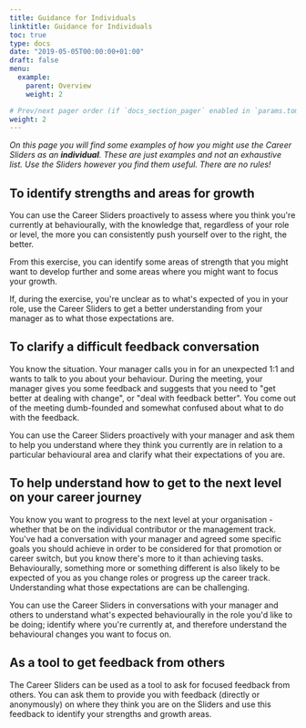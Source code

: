 ```yaml
---
title: Guidance for Individuals
linktitle: Guidance for Individuals
toc: true
type: docs
date: "2019-05-05T00:00:00+01:00"
draft: false
menu:
  example:
    parent: Overview
    weight: 2

# Prev/next pager order (if `docs_section_pager` enabled in `params.toml`)
weight: 2
---
```


_On this page you will find some examples of how you might use the Career Sliders as an **individual**. These are just examples and not an exhaustive list. Use the Sliders however you find them useful. There are no rules!_

## To identify strengths and areas for growth

You can use the Career Sliders proactively to assess where you think you're currently at behaviourally, with the knowledge that, regardless of your role or level, the more you can consistently push yourself over to the right, the better.

From this exercise, you can identify some areas of strength that you might want to develop further and some areas where you might want to focus your growth.

If, during the exercise, you're unclear as to what's expected of you in your role, use the Career Sliders to get a better understanding from your manager as to what those expectations are.

## To clarify a difficult feedback conversation

You know the situation. Your manager calls you in for an unexpected 1:1 and wants to talk to you about your behaviour. During the meeting, your manager gives you some feedback and suggests that you need to "get better at dealing with change", or "deal with feedback better". You come out of the meeting dumb-founded and somewhat confused about what to do with the feedback.

You can use the Career Sliders proactively with your manager and ask them to help you understand where they think you currently are in relation to a particular behavioural area and clarify what their expectations of you are.

## To help understand how to get to the next level on your career journey

You know you want to progress to the next level at your organisation - whether that be on the individual contributor or the management track. You've had a conversation with your manager and agreed some specific goals you should achieve in order to be considered for that promotion or career switch, but you know there's more to it than achieving tasks. Behaviourally, something more or something different is also likely to be expected of you as you change roles or progress up the career track. Understanding what those expectations are can be challenging.

You can use the Career Sliders in conversations with your manager and others to understand what's expected behaviourally in the role you'd like to be doing; identify where you're currently at, and therefore understand the behavioural changes you want to focus on.

## As a tool to get feedback from others

The Career Sliders can be used as a tool to ask for focused feedback from others. You can ask them to provide you with feedback (directly or anonymously) on where they think you are on the Sliders and use this feedback to identify your strengths and growth areas.
